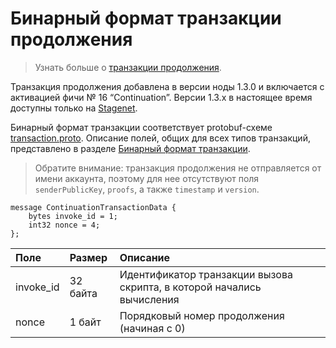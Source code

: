 # Бинарный формат транзакции продолжения

> Узнать больше о [транзакции продолжения](/ru/blockchain/transaction-type/continuation-transaction).

Транзакция продолжения добавлена в версии ноды 1.3.0 и включается с активацией фичи № 16 “Continuation”. Версии 1.3.x в настоящее время доступны только на [Stagenet](/ru/blockchain/blockchain-network/).

Бинарный формат транзакции соответствует protobuf-схеме [transaction.proto](https://github.com/wavesplatform/protobuf-schemas/blob/master/proto/waves/transaction.proto). Описание полей, общих для всех типов транзакций, представлено в разделе [Бинарный формат транзакции](/ru/blockchain/binary-format/transaction-binary-format/).

> Обратите внимание: транзакция продолжения не отправляется от имени аккаунта, поэтому для нее отсутствуют поля `senderPublicKey`, `proofs`, а также `timestamp` и `version`.

```
message ContinuationTransactionData {
    bytes invoke_id = 1;
    int32 nonce = 4;
};
```

| Поле | Размер | Описание |
| :--- | :--- | :--- |
| invoke_id | 32 байта | Идентификатор транзакции вызова скрипта, в которой начались вычисления |
| nonce | 1 байт | Порядковый номер продолжения (начиная с 0) |
